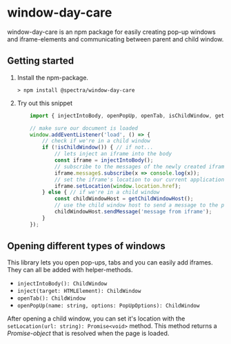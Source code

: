 # window-day-care

window-day-care is an npm package for easily creating pop-up windows and iframe-elements and communicating between parent and child window.

## Getting started
1. Install the npm-package.

    ```> npm install @spectra/window-day-care```

1. Try out this snippet
    ```js
        import { injectIntoBody, openPopUp, openTab, isChildWindow, getChildWindowHost } from "@spectra/window-day-care";

        // make sure our document is loaded
        window.addEventListener('load', () => {
            // check if we're in a child window
            if (!isChildWindow()) { // if not...
                // lets inject an iframe into the body
                const iframe = injectIntoBody();
                // subscribe to the messages of the newly created iframe
                iframe.message$.subscribe(x => console.log(x));
                // set the iframe's location to our current application
                iframe.setLocation(window.location.href);
            } else { // if we're in a child window
                const childWindowHost = getChildWindowHost();
                // use the child window host to send a message to the parent
                childWindowHost.sendMessage('message from iframe');
            }
        });

    ```

## Opening different types of windows

This library lets you open pop-ups, tabs and you can easily add iframes. They can all be added with helper-methods.

* `injectIntoBody(): ChildWindow`
* `inject(target: HTMLElement): ChildWindow`
* `openTab(): ChildWindow`
* `openPopUp(name: string, options: PopUpOptions): ChildWindow`

After opening a child window, you can set it's location with the `setLocation(url: string): Promise<void>` method. This method returns a _Promise-object_ that is resolved when the page is loaded.